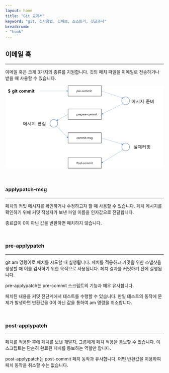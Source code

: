 ```yaml
---
layout: home
title: "Git 교과서"
keyword: "git, 깃사용법, 깃허브, 소스트리, 깃교과서"
breadcrumb:
- "hook"
---
```


## 이메일 훅
---
이메일 훅은 크게 3가지의 종류를 지원합니다. 깃의 페치 파일을 이메일로 전송하거나 받을 때 사용할 수 있습니다. 

![훅](./img/image002.png)  

<br>

### applypatch-msg
---
페치의 커밋 메시지를 확인하거나 수정하고자 할 때 사용할 수 있습니다. 페치 메시지를 확인하기 위해 커밋 작성자가 보낸 파일 이름을 인자값으로 전달합니다.

종료값이 0이 아닌 값을 반환하면 페치하지 않습니다.

<br>

### pre-applypatch
---
git am 명령어로 페치를 시도할 때 실행됩니다. 페치를 적용하고 커밋을 위한 스냅샷을 생성할 때 이를 검사하기 위한 목적으로 사용됩니다. 페치 결과를 커밋하기 전에 실행됩니다.

pre-applypatch는 pre-commit 스크립트의 기능과 매우 유사합니다.

페치된 내용을 커밋 전단계에서 테스트를 수행할 수 있습니다. 만일 테스트의 동작에 문제가 발생하면 반환값을 0이 아닌 값을 통하여 am 명령을 취소합니다.

<br>

### post-applypatch
---
페치를 적용한 후에 페치를 보낸 개발자, 그룹에게 페치 적용을 통보할 수 있습니다. 이 스크립트는 단순히 완료된 페치를 통보하는 역할만 합니다. 

post-applypatch는 post-commit 페치 동작과 유사합니다. 어떤 반환값을 이용하여 페치 동작을 취소할 수는 없습니다.
